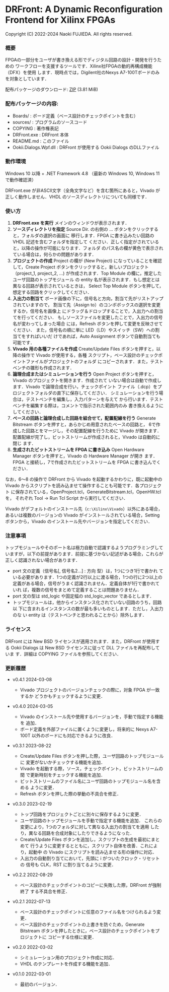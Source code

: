 DRFront: A Dynamic Reconfiguration Frontend for Xilinx FPGAs
============================================================
Copyright (C) 2022-2024 Naoki FUJIEDA. All rights reserved.

### 概要

FPGAの一部分をユーザが書き換える形でディジタル回路の設計・開発を行うための
ワークフローを支援するツールです．Xilinx社FPGAの動的再構成機能（DFX）を使用
します．現時点では，Digilent社のNexys A7-100Tボードのみを対象としています．

配布パッケージのダウンロード:
<a href="https://aitech.ac.jp/~dslab/nf/DRFront/DRFront_dist_v0_4_1.zip">
ZIP</a> (3.81 MiB)

### 配布パッケージの内容:
- Boards/               : ボード定義（ベース設計のチェックポイントを含む）
- sources/              : プログラムのソースコード
- COPYING               : 著作権表記
- DRFront.exe           : DRFront 本体
- README.md             : このファイル
- Ookii.Dialogs.Wpf.dll : DRFront が使用する Ookii Dialogs のDLLファイル

### 動作環境
Windows 10 以降 + .NET Framework 4.8
（最新の Windows 10, Windows 11 で動作確認済）

DRFront.exe が非ASCII文字（全角文字など）を含む箇所にあると，Vivado が
正しく動作しません．VHDL のソースディレクトリについても同様です．

### 使い方 
1. **DRFront.exe を実行**
  メインのウィンドウが表示されます．
2. **ソースディレクトリを指定**
  Source Dir. の右側の ... ボタンをクリックすると，フォルダの選択の画面に
  移行します．FPGA に書き込みたい回路の VHDL 記述を含むフォルダを指定して
  ください．正しく指定がされていると，以降の操作が可能になります．フォルダ
  のパス名の欄が黄色で表示されている場合は，何らかの問題があります．
3. **プロジェクトの作成**
  Project の欄が (New Project) になっていることを確認して，Create Project
  ボタンをクリックすると，新しいプロジェクト（project_1, project_2, ...)
  が作成されます．Top Module の欄に，推定したユーザ回路のトップモジュール
  の entity 名が表示されます．もし想定とは異なる回路が表示されているときは，
  Select Top Module ボタンを押して，想定する回路をクリックしてください．
4. **入出力の割当て**
  ボード画像の下に，信号名と方向，割当て先がリストアップされていますので，
  割当て先（Assign to）のコンボボックスの選択を変更するか，信号名を画像上
  にドラッグ＆ドロップすることで，入出力への割当てを行ってください．
  もしソースファイルを変更したことで，入出力の信号名が変わってしまった場合
  には，Refresh ボタンを押して変更を反映させてください．
  また，信号名の順に単に LED（LD）やスイッチ（SW）への割当てをすればいいだ
  けであれば，Auto Assignment ボタンで自動割当ても可能です．
5. **Vivado 用の各種ファイルを作成**
  Create/Update Files ボタンを押すと，以降の操作で Vivado が使用する，各種
  スクリプト，ベース設計のチェックポイントファイルがプロジェクトのフォルダ
  にコピーされます．また，テストベンチの雛形も作成されます．
6. **論理合成またはシミュレーションを行う**
  Open Project ボタンを押すと，Vivado のプロジェクトを開きます．作成されて
  いない場合は自動で作成します．Vivado で論理合成を行い，チェックポイント
  ファイル（.dcp）をプロジェクトフォルダの直下に保存してください．
  シミュレーションを行う場合は，テストベンチを編集し，入力パターンを与えて
  から行います．テストベンチを編集する際は，コメントで指示された範囲内のみ
  書き換えるようにしてください．
7. **ベースの回路と論理合成した回路を組合せて，配置配線を行う**
  Generate Bitstream ボタンを押すと，あらかじめ用意されたベースの回路と，
  6で作成した回路とをマージし，その配置配線を行うために Vivado が開きます．
  配置配線が完了し，ビットストリームが作成されると，Vivado は自動的に閉じ
  ます．
8. **生成されたビットストリームを FPGA に書き込み**
  Open Hardware Manager ボタンを押すと，Vivado の Hardware Manager が開き
  ます．FPGA と接続し，7で作成されたビットストリームを FPGA に書き込んでく
  ださい．

なお，6～8 の操作で DRFront から Vivado を起動するかわりに，既に起動中の
Vivado からスクリプトを読み込ませて操作することも可能です．各プロジェクト
に保存されている，OpenProject.tcl，GenerateBitstream.tcl，OpenHW.tcl を，
それぞれ Tool → Run Tcl Script から実行してください．

Vivado がデフォルトのインストール先（`c:\Xilinx\Vivado`）以外にある場合，
あるいは複数のバージョンの Vivado がインストールされている場合，Setting
ボタンから，Vivado のインストール先やバージョンを指定してください．

### 注意事項
トップモジュールやそのポート名は極力自動で認識するようプログラミングして
いますが，以下の前提があります．前提に基づかない記述がある場合，これらが
正しく認識されない場合があります．
- port 文の定義（信号名[, 信号名2...] : 方向 型）は，1つにつき1行で書かれ
  ている必要があります．1つの定義が2行以上に渡る場合，1つの行に2つ以上の
  定義がある場合，信号がうまく認識されません．定義自体が1行で書かれていれ
  ば，複数の信号をまとめて定義することは問題ありません．
- port 文の型は std_logic や固定幅の std_logic_vector であるとします．
- トップモジュールは，他からインスタンス化されていない回路のうち，回路以
  下に含まれるインスタンスの数が最も多いものとします．ただし，入出力のな
  い entity は（テストベンチと思われることから）除外します．

### ライセンス
DRFront には New BSD ライセンスが適用されます．また，DRFront が使用する
Ookii Dialogs は New BSD ライセンスに従って DLL ファイルを再配布していま
す．詳細は COPYING ファイルを参照してください．

### 更新履歴
- v0.4.1 2024-03-08
  - Vivado プロジェクトのバージョンチェックの際に，対象 FPGA が一致するか
    どうかもチェックするように変更．

- v0.4.0 2024-03-05
  - Vivado のインストール先や使用するバージョンを，手動で指定する機能を
    追加．
  - ボード定義を外部ファイルに置くように変更し，将来的に Nexys A7-100T
    以外のボードにも対応できるように改良．

- v0.3.1 2023-08-22
  - Create/Update Files ボタンを押した際，ユーザ回路のトップモジュールに
    変更がないかチェックする機能を追加．
  - Vivado を起動する際，ソース，チェックポイント，ビットストリームの間
    で更新時刻をチェックする機能を追加．
  - ビットストリームのファイル名にユーザ回路のトップモジュール名を含める
    ように変更．
  - Refresh ボタンを押した際の挙動の不具合を修正．

- v0.3.0 2023-02-19
  - トップ回路をプロジェクトごとに別々に保存するように変更．
  - ユーザ回路のトップモジュールを手動で指定する機能を追加．
    これらの変更により，1つのフォルダに対して異なる入出力の割当てを適用
    したり，異なる回路を合成対象にしたりできるようになった．
  - Create/Update Files ボタンを追加し，スクリプトの生成を最初にまとめて
    行うように変更するとともに，スクリプト自体を改善．これにより，起動中
    の Vivado にスクリプトを読み込ませる形の操作に対応．
  - 入出力の自動割り当てにおいて，先頭に i がついたクロック・リセットの
    信号も CLK，RST に割り当てるように変更．

- v0.2.2 2022-08-29
  - ベース設計のチェックポイントのコピーに失敗した際，DRFront が強制終了
    する不具合を修正．

- v0.2.1 2022-07-13
  - ベース設計のチェックポイントに任意のファイル名をつけられるよう変更．
  - ベース設計のチェックポイントの上書きを防ぐため，Generate Bitstream
    ボタンを押したときに，ベース設計のチェックポイントをプロジェクトに
    コピーする仕様に変更．

- v0.2.0 2022-03-02
  - シミュレーション用のプロジェクト作成に対応．
  - VHDL のテンプレートを作成する機能を追加．

- v0.1.0 2022-03-01
  - 最初のバージョン．